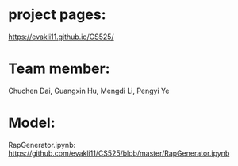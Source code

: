 # project pages:
https://evakli11.github.io/CS525/

# Team member: 
Chuchen Dai, Guangxin Hu, Mengdi Li, Pengyi Ye

# Model:
RapGenerator.ipynb: https://github.com/evakli11/CS525/blob/master/RapGenerator.ipynb


